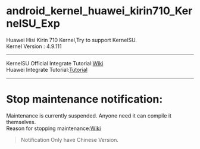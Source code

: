 # android_kernel_huawei_kirin710_KernelSU_Exp 
Huawei Hisi Kirin 710 Kernel,Try to support KernelSU.  
Kernel Version : 4.9.111  
***  
KernelSU Official Integrate Tutorial:[Wiki](https://kernelsu.org/zh_CN/guide/how-to-integrate-for-non-gki.html)  
Huawei Integrate Tutorial:[Tutorial](https://github.com/Coconutat/HuaweiP10-GSI-And-Modify-Tutorial/wiki/7.KernelSU%E9%80%82%E9%85%8DEMUI9%E6%88%969.1.0%E7%B3%BB%E7%BB%9F%E7%9A%84%E5%86%85%E6%A0%B8)   
*** 
# Stop maintenance notification:  
Maintenance is currently suspended. Anyone need it can compile it themselves.  
Reason for stopping maintenance:[Wiki](https://github.com/Coconutat/HuaweiP10-GSI-And-Modify-Tutorial/wiki/8.%E4%B8%AA%E4%BA%BA%E7%9A%84%E5%8D%8E%E4%B8%BAKernelSU%E5%86%85%E6%A0%B8%E5%88%97%E8%A1%A8%E5%8F%8A%E5%85%AC%E5%91%8A)  
> Notification Only have Chinese Version.  
